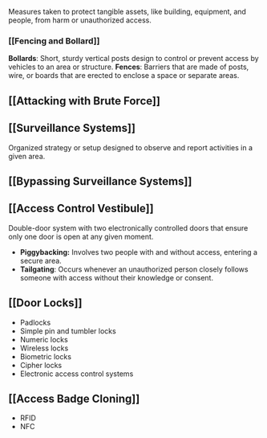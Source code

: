 Measures taken to protect tangible assets, like building, equipment, and people, from harm or unauthorized access.

### [[Fencing and Bollard]]
**Bollards**: Short, sturdy vertical posts design to control or prevent access by vehicles to an area or structure.
**Fences**: Barriers that are made of posts, wire, or boards that are erected to enclose a space or separate areas.

## [[Attacking with Brute Force]]

## [[Surveillance Systems]]
Organized strategy or setup designed to observe and report activities in a given area.
## [[Bypassing Surveillance Systems]]

## [[Access Control Vestibule]]
Double-door system with two electronically controlled doors that ensure only one door is open at any given moment.
- **Piggybacking:** Involves two people with and without access, entering a secure area.
- **Tailgating**: Occurs whenever an unauthorized person closely follows someone with access without their knowledge or consent.

## [[Door Locks]]
- Padlocks
- Simple pin and tumbler locks
- Numeric locks
- Wireless locks
- Biometric locks
- Cipher locks
- Electronic access control systems

## [[Access Badge Cloning]]
- RFID
- NFC
